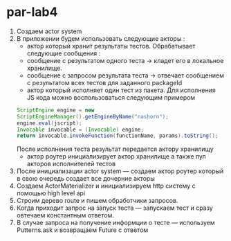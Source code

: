 # par-lab4

1. Создаем actor system
2. В приложении будем использовать следующие акторы :
   - актор который хранит результаты тестов.
   Обрабатывает следующие сообщения :
   - cообщение с результатом одного теста → кладет его в локальное хранилище.
   - cообщение с запросом результата теста → отвечает сообщением с результатом всех тестов для заданного packageId
   - актор который исполняет один тест из пакета.
   Для исполнения JS кода можно воспользоваться следующим примером
   ```java
   ScriptEngine engine = new
   ScriptEngineManager().getEngineByName("nashorn");
   engine.eval(jscript);
   Invocable invocable = (Invocable) engine;
   return invocable.invokeFunction(functionName, params).toString();
   ```
   После исполнения теста результат передается актору хранилищу
   - актор роутер
   инициализирует актор хранилище а также пул акторов исполнителей тестов
3. После инициализации actor system — создаем актор роутер который в свою
очередь создает все дочерние акторы
4. Создаем ActorMaterializer и инициализируем http систему с помощью
high level api
5. Cтроим дерево route и пишем обработчики запросов.
6. Когда приходит запрос на запуск теста — запускаем тест и сразу
овтечаем константным ответом.
7. В случае запроса на получение информции о тесте — используем
Putterns.ask и возвращаем Future с ответом
